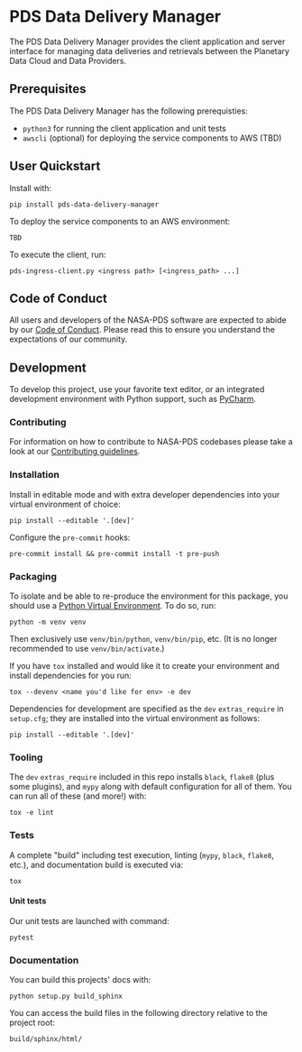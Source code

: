 # PDS Data Delivery Manager

The PDS Data Delivery Manager provides the client application and server interface for managing data deliveries and retrievals between the Planetary Data Cloud and Data Providers.

## Prerequisites

The PDS Data Delivery Manager has the following prerequisties:

- `python3` for running the client application and unit tests
- `awscli` (optional) for deploying the service components to AWS (TBD)

## User Quickstart

Install with:

    pip install pds-data-delivery-manager

To deploy the service components to an AWS environment:

    TBD

To execute the client, run:

    pds-ingress-client.py <ingress path> [<ingress_path> ...]

## Code of Conduct

All users and developers of the NASA-PDS software are expected to abide by our [Code of Conduct](https://github.com/NASA-PDS/.github/blob/main/CODE_OF_CONDUCT.md). Please read this to ensure you understand the expectations of our community.

## Development

To develop this project, use your favorite text editor, or an integrated development environment with Python support, such as [PyCharm](https://www.jetbrains.com/pycharm/).

### Contributing

For information on how to contribute to NASA-PDS codebases please take a look at our [Contributing guidelines](https://github.com/NASA-PDS/.github/blob/main/CONTRIBUTING.md).

### Installation

Install in editable mode and with extra developer dependencies into your virtual environment of choice:

    pip install --editable '.[dev]'

Configure the `pre-commit` hooks:

    pre-commit install && pre-commit install -t pre-push

### Packaging

To isolate and be able to re-produce the environment for this package, you should use a [Python Virtual Environment](https://docs.python.org/3/tutorial/venv.html). To do so, run:

    python -m venv venv

Then exclusively use `venv/bin/python`, `venv/bin/pip`, etc. (It is no longer recommended to use `venv/bin/activate`.)

If you have `tox` installed and would like it to create your environment and install dependencies for you run:

    tox --devenv <name you'd like for env> -e dev

Dependencies for development are specified as the `dev` `extras_require` in `setup.cfg`; they are installed into the virtual environment as follows:

    pip install --editable '.[dev]'

### Tooling

The `dev` `extras_require` included in this repo installs `black`, `flake8` (plus some plugins), and `mypy` along with default configuration for all of them. You can run all of these (and more!) with:

    tox -e lint

### Tests

A complete "build" including test execution, linting (`mypy`, `black`, `flake8`, etc.), and documentation build is executed via:

    tox

#### Unit tests

Our unit tests are launched with command:

    pytest

### Documentation

You can build this projects' docs with:

    python setup.py build_sphinx

You can access the build files in the following directory relative to the project root:

    build/sphinx/html/
